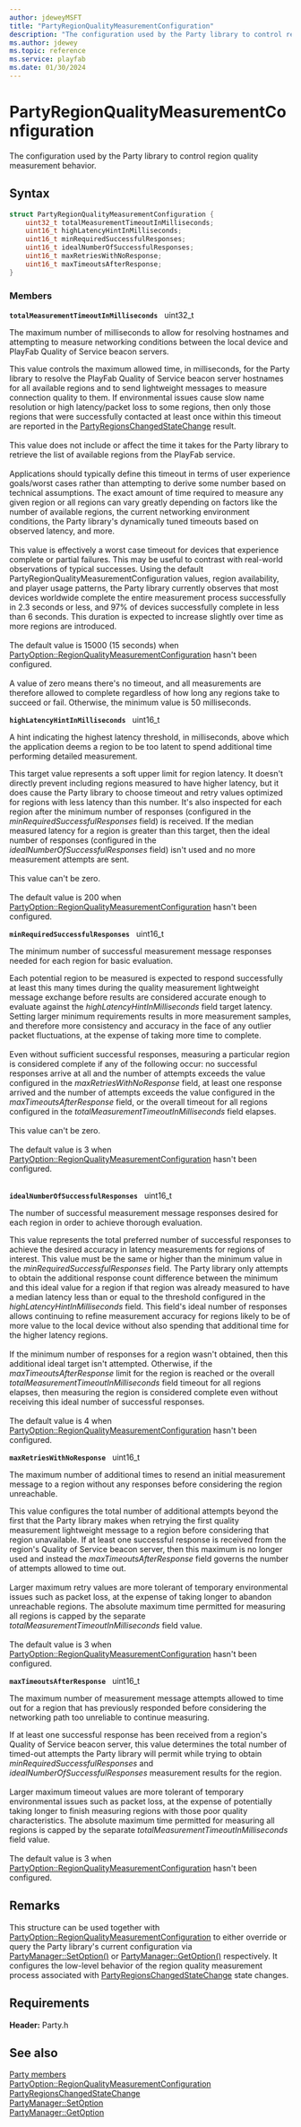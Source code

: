 ```yaml
---
author: jdeweyMSFT
title: "PartyRegionQualityMeasurementConfiguration"
description: "The configuration used by the Party library to control region quality measurement behavior."
ms.author: jdewey
ms.topic: reference
ms.service: playfab
ms.date: 01/30/2024
---
```


# PartyRegionQualityMeasurementConfiguration  

The configuration used by the Party library to control region quality measurement behavior.  

## Syntax  
  
```cpp
struct PartyRegionQualityMeasurementConfiguration {  
    uint32_t totalMeasurementTimeoutInMilliseconds;  
    uint16_t highLatencyHintInMilliseconds;  
    uint16_t minRequiredSuccessfulResponses;  
    uint16_t idealNumberOfSuccessfulResponses;  
    uint16_t maxRetriesWithNoResponse;  
    uint16_t maxTimeoutsAfterResponse;  
}  
```
  
### Members  
  
**`totalMeasurementTimeoutInMilliseconds`** &nbsp; uint32_t  
  
The maximum number of milliseconds to allow for resolving hostnames and attempting to measure networking conditions between the local device and PlayFab Quality of Service beacon servers.
  
This value controls the maximum allowed time, in milliseconds, for the Party library to resolve the PlayFab Quality of Service beacon server hostnames for all available regions and to send lightweight messages to measure connection quality to them. If environmental issues cause slow name resolution or high latency/packet loss to some regions, then only those regions that were successfully contacted at least once within this timeout are reported in the [PartyRegionsChangedStateChange](partyregionschangedstatechange.md) result. <br /><br /> This value does not include or affect the time it takes for the Party library to retrieve the list of available regions from the PlayFab service.   <br /><br /> Applications should typically define this timeout in terms of user experience goals/worst cases rather than attempting to derive some number based on technical assumptions. The exact amount of time required to measure any given region or all regions can vary greatly depending on factors like the number of available regions, the current networking environment conditions, the Party library's dynamically tuned timeouts based on observed latency, and more.   <br /><br /> This value is effectively a worst case timeout for devices that experience complete or partial failures. This may be useful to contrast with real-world observations of typical successes. Using the default PartyRegionQualityMeasurementConfiguration values, region availability, and player usage patterns, the Party library currently observes that most devices worldwide complete the entire measurement process successfully in 2.3 seconds or less, and 97% of devices successfully complete in less than 6 seconds. This duration is expected to increase slightly over time as more regions are introduced.   <br /><br /> The default value is 15000 (15 seconds) when [PartyOption::RegionQualityMeasurementConfiguration](../enums/partyoption.md) hasn't been configured.   <br /><br /> A value of zero means there's no timeout, and all measurements are therefore allowed to complete regardless of how long any regions take to succeed or fail. Otherwise, the minimum value is 50 milliseconds.
  
**`highLatencyHintInMilliseconds`** &nbsp; uint16_t  
  
A hint indicating the highest latency threshold, in milliseconds, above which the application deems a region to be too latent to spend additional time performing detailed measurement.
  
This target value represents a soft upper limit for region latency. It doesn't directly prevent including regions measured to have higher latency, but it does cause the Party library to choose timeout and retry values optimized for regions with less latency than this number. It's also inspected for each region after the minimum number of responses (configured in the *minRequiredSuccessfulResponses* field) is received. If the median measured latency for a region is greater than this target, then the ideal number of responses (configured in the *idealNumberOfSuccessfulResponses* field) isn't used and no more measurement attempts are sent. <br /><br /> This value can't be zero.   <br /><br /> The default value is 200 when [PartyOption::RegionQualityMeasurementConfiguration](../enums/partyoption.md) hasn't been configured.
  
**`minRequiredSuccessfulResponses`** &nbsp; uint16_t  
  
The minimum number of successful measurement message responses needed for each region for basic evaluation.
  
Each potential region to be measured is expected to respond successfully at least this many times during the quality measurement lightweight message exchange before results are considered accurate enough to evaluate against the *highLatencyHintInMilliseconds* field target latency. Setting larger minimum requirements results in more measurement samples, and therefore more consistency and accuracy in the face of any outlier packet fluctuations, at the expense of taking more time to complete. <br /><br /> Even without sufficient successful responses, measuring a particular region is considered complete if any of the following occur: no successful responses arrive at all and the number of attempts exceeds the value configured in the *maxRetriesWithNoResponse* field, at least one response arrived and the number of attempts exceeds the value configured in the *maxTimeoutsAfterResponse* field, or the overall timeout for all regions configured in the *totalMeasurementTimeoutInMilliseconds* field elapses.   <br /><br /> This value can't be zero.   <br /><br /> The default value is 3 when [PartyOption::RegionQualityMeasurementConfiguration](../enums/partyoption.md) hasn't been configured.   <br /><br />
  
**`idealNumberOfSuccessfulResponses`** &nbsp; uint16_t  
  
The number of successful measurement message responses desired for each region in order to achieve thorough evaluation.
  
This value represents the total preferred number of successful responses to achieve the desired accuracy in latency measurements for regions of interest. This value must be the same or higher than the minimum value in the *minRequiredSuccessfulResponses* field. The Party library only attempts to obtain the additional response count difference between the minimum and this ideal value for a region if that region was already measured to have a median latency less than or equal to the threshold configured in the *highLatencyHintInMilliseconds* field. This field's ideal number of responses allows continuing to refine measurement accuracy for regions likely to be of more value to the local device without also spending that additional time for the higher latency regions. <br /><br /> If the minimum number of responses for a region wasn't obtained, then this additional ideal target isn't attempted. Otherwise, if the *maxTimeoutsAfterResponse* limit for the region is reached or the overall *totalMeasurementTimeoutInMilliseconds* field timeout for all regions elapses, then measuring the region is considered complete even without receiving this ideal number of successful responses.   <br /><br /> The default value is 4 when [PartyOption::RegionQualityMeasurementConfiguration](../enums/partyoption.md) hasn't been configured.
  
**`maxRetriesWithNoResponse`** &nbsp; uint16_t  
  
The maximum number of additional times to resend an initial measurement message to a region without any responses before considering the region unreachable.
  
This value configures the total number of additional attempts beyond the first that the Party library makes when retrying the first quality measurement lightweight message to a region before considering that region unavailable. If at least one successful response is received from the region's Quality of Service beacon server, then this maximum is no longer used and instead the *maxTimeoutsAfterResponse* field governs the number of attempts allowed to time out. <br /><br /> Larger maximum retry values are more tolerant of temporary environmental issues such as packet loss, at the expense of taking longer to abandon unreachable regions. The absolute maximum time permitted for measuring all regions is capped by the separate *totalMeasurementTimeoutInMilliseconds* field value.   <br /><br /> The default value is 3 when [PartyOption::RegionQualityMeasurementConfiguration](../enums/partyoption.md) hasn't been configured.
  
**`maxTimeoutsAfterResponse`** &nbsp; uint16_t  
  
The maximum number of measurement message attempts allowed to time out for a region that has previously responded before considering the networking path too unreliable to continue measuring.
  
If at least one successful response has been received from a region's Quality of Service beacon server, this value determines the total number of timed-out attempts the Party library will permit while trying to obtain *minRequiredSuccessfulResponses* and *idealNumberOfSuccessfulResponses* measurement results for the region. <br /><br /> Larger maximum timeout values are more tolerant of temporary environmental issues such as packet loss, at the expense of potentially taking longer to finish measuring regions with those poor quality characteristics. The absolute maximum time permitted for measuring all regions is capped by the separate *totalMeasurementTimeoutInMilliseconds* field value.   <br /><br /> The default value is 3 when [PartyOption::RegionQualityMeasurementConfiguration](../enums/partyoption.md) hasn't been configured.
  
## Remarks  
  
This structure can be used together with [PartyOption::RegionQualityMeasurementConfiguration](../enums/partyoption.md) to either override or query the Party library's current configuration via [PartyManager::SetOption()](../classes/PartyManager/methods/partymanager_setoption.md) or [PartyManager::GetOption()](../classes/PartyManager/methods/partymanager_getoption.md) respectively. It configures the low-level behavior of the region quality measurement process associated with [PartyRegionsChangedStateChange](partyregionschangedstatechange.md) state changes.
  
## Requirements  
  
**Header:** Party.h
  
## See also  
[Party members](../party_members.md)  
[PartyOption::RegionQualityMeasurementConfiguration](../enums/partyoption.md)  
[PartyRegionsChangedStateChange](partyregionschangedstatechange.md)  
[PartyManager::SetOption](../classes/PartyManager/methods/partymanager_setoption.md)  
[PartyManager::GetOption](../classes/PartyManager/methods/partymanager_getoption.md)
  
  
